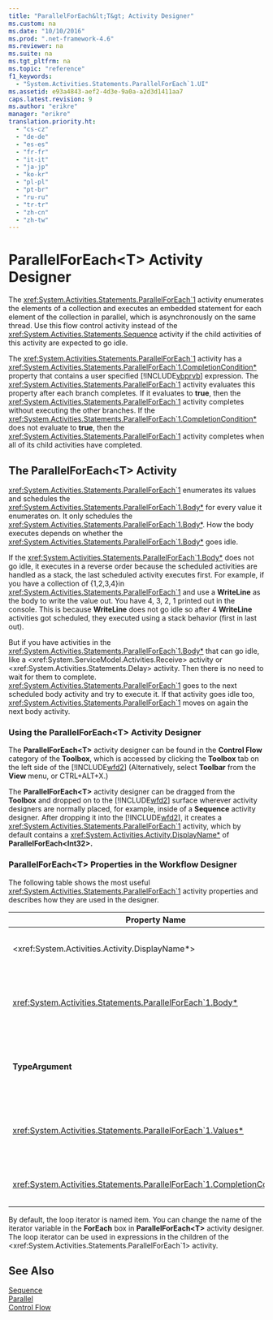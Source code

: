 ```yaml
---
title: "ParallelForEach&lt;T&gt; Activity Designer"
ms.custom: na
ms.date: "10/10/2016"
ms.prod: ".net-framework-4.6"
ms.reviewer: na
ms.suite: na
ms.tgt_pltfrm: na
ms.topic: "reference"
f1_keywords: 
  - "System.Activities.Statements.ParallelForEach`1.UI"
ms.assetid: e93a4843-aef2-4d3e-9a0a-a2d3d1411aa7
caps.latest.revision: 9
ms.author: "erikre"
manager: "erikre"
translation.priority.ht: 
  - "cs-cz"
  - "de-de"
  - "es-es"
  - "fr-fr"
  - "it-it"
  - "ja-jp"
  - "ko-kr"
  - "pl-pl"
  - "pt-br"
  - "ru-ru"
  - "tr-tr"
  - "zh-cn"
  - "zh-tw"
---
```

# ParallelForEach&lt;T&gt; Activity Designer
The <xref:System.Activities.Statements.ParallelForEach`1> activity enumerates the elements of a collection and executes an embedded statement for each element of the collection in parallel, which is asynchronously on the same thread. Use this flow control activity instead of the <xref:System.Activities.Statements.Sequence> activity if the child activities of this activity are expected to go idle.  
  
 The <xref:System.Activities.Statements.ParallelForEach`1> activity has a <xref:System.Activities.Statements.ParallelForEach`1.CompletionCondition*> property that contains a user specified [!INCLUDE[vbprvb](../codequality/includes/vbprvb_md.md)] expression. The <xref:System.Activities.Statements.ParallelForEach`1> activity evaluates this property after each branch completes. If it evaluates to **true**, then the <xref:System.Activities.Statements.ParallelForEach`1> activity completes without executing the other branches. If the <xref:System.Activities.Statements.ParallelForEach`1.CompletionCondition*> does not evaluate to **true**, then the <xref:System.Activities.Statements.ParallelForEach`1> activity completes when all of its child activities have completed.  
  
## The ParallelForEach<T\> Activity  
 <xref:System.Activities.Statements.ParallelForEach`1> enumerates its values and schedules the <xref:System.Activities.Statements.ParallelForEach`1.Body*> for every value it enumerates on. It only schedules the <xref:System.Activities.Statements.ParallelForEach`1.Body*>. How the body executes depends on whether the <xref:System.Activities.Statements.ParallelForEach`1.Body*> goes idle.  
  
 If the <xref:System.Activities.Statements.ParallelForEach`1.Body*> does not go idle, it executes in a reverse order because the scheduled activities are handled as a stack, the last scheduled activity executes first. For example, if you have a collection of {1,2,3,4}in <xref:System.Activities.Statements.ParallelForEach`1> and use a **WriteLine** as the body to write the value out. You have 4, 3, 2, 1 printed out in the console. This is because **WriteLine** does not go idle so after 4 **WriteLine** activities got scheduled, they executed using a stack behavior (first in last out).  
  
 But if you have activities in the <xref:System.Activities.Statements.ParallelForEach`1.Body*> that can go idle, like a \<xref:System.ServiceModel.Activities.Receive> activity or \<xref:System.Activities.Statements.Delay> activity. Then there is no need to wait for them to complete. <xref:System.Activities.Statements.ParallelForEach`1> goes to the next scheduled body activity and try to execute it. If that activity goes idle too, <xref:System.Activities.Statements.ParallelForEach`1> moves on again the next body activity.  
  
### Using the ParallelForEach\<T> Activity Designer  
 The **ParallelForEach\<T>** activity designer can be found in the **Control Flow** category of the **Toolbox**, which is accessed by clicking the **Toolbox** tab on the left side of the [!INCLUDE[wfd2](../workflowdesigner/includes/wfd2_md.md)] (Alternatively, select **Toolbar** from the **View** menu, or CTRL+ALT+X.)  
  
 The **ParallelForEach\<T>** activity designer can be dragged from the **Toolbox** and dropped on to the [!INCLUDE[wfd2](../workflowdesigner/includes/wfd2_md.md)] surface wherever activity designers are normally placed, for example, inside of a **Sequence** activity designer. After dropping it into the [!INCLUDE[wfd2](../workflowdesigner/includes/wfd2_md.md)], it creates a <xref:System.Activities.Statements.ParallelForEach`1> activity, which by default contains a <xref:System.Activities.Activity.DisplayName*> of **ParallelForEach<Int32\>.**  
  
### ParallelForEach<T\> Properties in the Workflow Designer  
 The following table shows the most useful <xref:System.Activities.Statements.ParallelForEach`1> activity properties and describes how they are used in the designer.  
  
|Property Name|Required|Usage|  
|-------------------|--------------|-----------|  
|\<xref:System.Activities.Activity.DisplayName*>|False|Specifies the friendly display name of the activity designer in the header. The default value is **ParallelForEach\<Int32>**. The value can be optionally edited in the **Properties** grid or directly on the activity designer header.|  
|<xref:System.Activities.Statements.ParallelForEach`1.Body*>|False|The activity to execute for each item in the collection. To add the <xref:System.Activities.Statements.ParallelForEach`1.Body*> activity, drop an activity from the toolbox into the **Body** box on the **ParallelForEach\<T>** activity designer with hint text “Drop Activity Here”.|  
|**TypeArgument**|True|The type of the items in the <xref:System.Activities.Statements.ParallelForEach`1.Values*> collection specified by the generic parameter *T*. By default, **TypeArgument** is set to **Int32**. To change the type T in the **ParallelForEach<T\>** activity designer, change the value of the **TypeArgument** combo box in the Property Grid.|  
|<xref:System.Activities.Statements.ParallelForEach`1.Values*>|True|The collection of items to iterate over. To set the <xref:System.Activities.Statements.ParallelForEach`1.Values*>, type a [!INCLUDE[vbprvb](../codequality/includes/vbprvb_md.md)] expression in the **Values** box on the **ForEach<T\>** activity designer in the box with the hint text “Enter a VB expression” or in **Values** box on the **Properties** window.|  
|<xref:System.Activities.Statements.ParallelForEach`1.CompletionCondition*>||Evaluated after each iteration completes. If it evaluates to true, then the scheduled pending iterations are canceled. If this property is not set, all scheduled statements execute until completion.|  
  
 By default, the loop iterator is named item. You can change the name of the iterator variable in the **ForEach** box in **ParallelForEach\<T>** activity designer. The loop iterator can be used in expressions in the children of the \<xref:System.Activities.Statements.ParallelForEach`1> activity.  
  
## See Also  
 [Sequence](../workflowdesigner/sequence-activity-designer.md)   
 [Parallel](../workflowdesigner/parallel-activity-designer.md)   
 [Control Flow](../workflowdesigner/control-flow-activity-designers.md)